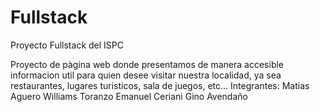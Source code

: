 # Fullstack
Proyecto Fullstack del ISPC 

Proyecto de pàgina web donde presentamos de manera accesible informacion util para quien desee visitar nuestra localidad, ya sea restaurantes, lugares turisticos, sala de juegos, etc...
Integrantes:
Matias Aguero
Williams Toranzo
Emanuel Ceriani
Gino Avendaño 
